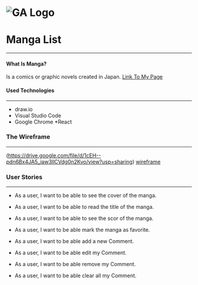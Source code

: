 # ![GA Logo](https://ga-dash.s3.amazonaws.com/production/assets/logo-9f88ae6c9c3871690e33280fcf557f33.png)

# Manga List
---
#### What Is Manga?
Is a comics or graphic novels created in Japan.
[Link To My Page](https://renad-ahmad.github.io/List-Using-React/)


#### Used Technologies
---
* draw.io
* Visual Studio Code 
* Google Chrome
*React

### The Wireframe
---
(https://drive.google.com/file/d/1cEH--pdn6Bx4JA5_iaw3llCVdg0n2Kvo/view?usp=sharing)
[wireframe](https://drive.google.com/file/d/1cEH--pdn6Bx4JA5_iaw3llCVdg0n2Kvo/view?usp=sharing)


### User Stories
---
*  As a user, I want to be able to see the cover of the manga.
*  As a user, I want to be able to read the title of the manga.
*  As a user, I want to be able to see the scor of the manga.
*  As a user, I want to be able mark the manga as favorite.

*  As a user, I want to be able add a new Comment.
*  As a user, I want to be able edit my Comment.
*  As a user, I want to be able remove my Comment.
*  As a user, I want to be able clear all my Comment.

 
